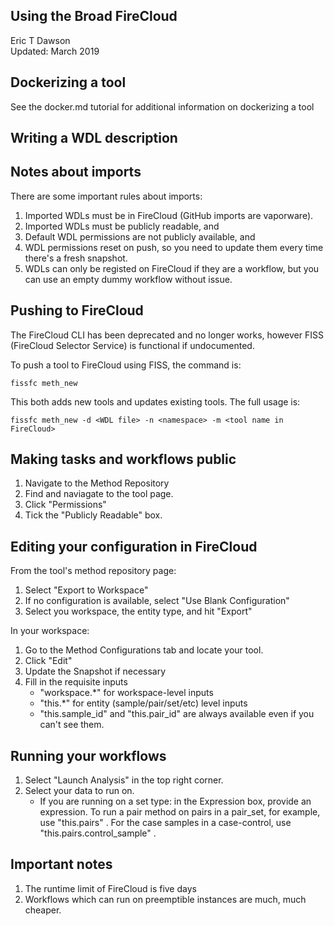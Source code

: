 Using the Broad FireCloud
------------------------------
Eric T Dawson  
Updated: March 2019

## Dockerizing a tool
See the docker.md tutorial for additional information on dockerizing a tool

## Writing a WDL description

## Notes about imports
There are some important rules about imports:  
1. Imported WDLs must be in FireCloud (GitHub imports are vaporware).
2. Imported WDLs must be publicly readable, and
3. Default WDL permissions are not publicly available, and
4. WDL permissions reset on push, so you need to update them every
time there's a fresh snapshot.
5. WDLs can only be registed on FireCloud if they are a workflow, but
you can use an empty dummy workflow without issue.

## Pushing to FireCloud
The FireCloud CLI has been deprecated and no longer works, however FISS
(FireCloud Selector Service) is functional if undocumented.

To push a tool to FireCloud using FISS, the command is:
```
fissfc meth_new
```
This both adds new tools and updates existing tools. The full usage is:  
```
fissfc meth_new -d <WDL file> -n <namespace> -m <tool name in FireCloud>
```

## Making tasks and workflows public
1. Navigate to the Method Repository
2. Find and naviagate to the tool page.
3. Click "Permissions"
4. Tick the "Publicly Readable" box.

## Editing your configuration in FireCloud
From the tool's method repository page:
1. Select "Export to Workspace"
2. If no configuration is available, select "Use Blank Configuration"
3. Select you workspace, the entity type, and hit "Export"


In your workspace:
1. Go to the Method Configurations tab and locate your tool.
2. Click "Edit"
3. Update the Snapshot if necessary
4. Fill in the requisite inputs
    - "workspace.*" for workspace-level inputs
    - "this.*" for entity (sample/pair/set/etc) level inputs
    - "this.sample_id" and "this.pair_id" are always available even if you can't see them.

## Running your workflows
1. Select "Launch Analysis" in the top right corner.
2. Select your data to run on.
    - If you are running on a set type:
    in the Expression box, provide an expression. To run a pair method on pairs in a pair_set, for example,
    use "this.pairs" . For the case samples in a case-control, use "this.pairs.control_sample" .

## Important notes
1. The runtime limit of FireCloud is five days
2. Workflows which can run on preemptible instances are much, much cheaper.
